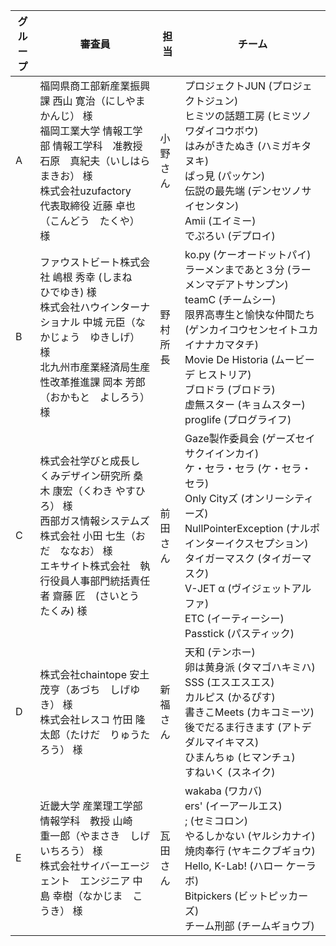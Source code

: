 |グループ|審査員|担当|チーム|
|---|---|---|---|
|A|福岡県商工部新産業振興課 西山 寛治（にしやま　かんじ） 様<br>福岡工業大学 情報工学部 情報工学科　准教授 石原　真紀夫（いしはら　まきお） 様<br>株式会社uzufactory　代表取締役 近藤 卓也（こんどう　たくや） 様|小野さん|プロジェクトJUN (プロジェクトジュン)<br>ヒミツの話題工房 (ヒミツノワダイコウボウ)<br>はみがきたぬき (ハミガキタヌキ)<br>ぱっ見 (パッケン)<br>伝説の最先端 (デンセツノサイセンタン)<br>Amii (エイミー)<br>でぷろい (デプロイ)|
|B|ファウストビート株式会社 嶋根 秀幸 (しまね　ひでゆき) 様<br>株式会社ハウインターナショナル 中城 元臣（なかじょう　ゆきしげ） 様<br>北九州市産業経済局生産性改革推進課 岡本 芳郎（おかもと　よしろう） 様|野村所長|ko.py (ケーオードットパイ)<br>ラーメンまであと３分 (ラーメンマデアトサンプン)<br>teamC (チームシー)<br>限界高専生と愉快な仲間たち (ゲンカイコウセンセイトユカイナナカマタチ)<br>Movie De Historia (ムービー デ ヒストリア)<br>ブロドラ (ブロドラ)<br>虚無スター (キョムスター)<br>proglife (プログライフ)|
|C|株式会社学びと成長しくみデザイン研究所 桑木 康宏（くわき やすひろ） 様<br>西部ガス情報システムズ株式会社 小田 七生（おだ　ななお） 様<br>エキサイト株式会社　執行役員人事部門統括責任者 齋藤 匠　(さいとう　たくみ) 様|前田さん|Gaze製作委員会 (ゲーズセイサクイインカイ)<br>ケ・セラ・セラ (ケ・セラ・セラ)<br>Only Cityズ (オンリーシティーズ)<br>NullPointerException (ナルポインターイクスセプション)<br>タイガーマスク (タイガーマスク)<br>V-JET α (ヴイジェットアルファ)<br>ETC (イーティーシー)<br>Passtick (パスティック)|
|D|株式会社chaintope 安土 茂亨（あづち　しげゆき） 様<br>株式会社レスコ 竹田 隆太郎（たけだ　りゅうたろう） 様|新福さん|天和 (テンホー)<br>卵は黄身派 (タマゴハキミハ)<br>SSS (エスエスエス)<br>カルピス (かるぴす)<br>書きこMeets (カキコミーツ)<br>後でだるま行きます (アトデダルマイキマス)<br>ひまんちゅ (ヒマンチュ)<br>すねいく (スネイク)|
|E|近畿大学 産業理工学部 情報学科　教授 山崎　重一郎（やまさき　しげいちろう） 様<br>株式会社サイバーエージェント　エンジニア 中島 幸樹（なかじま　こうき） 様|瓦田さん|wakaba (ワカバ)<br>ers' (イーアールエス)<br>; (セミコロン)<br>やるしかない (ヤルシカナイ)<br>焼肉奉行 (ヤキニクブギョウ)<br>Hello, K-Lab! (ハロー ケーラボ)<br>Bitpickers (ビットピッカーズ)<br>チーム刑部 (チームギョウブ)|
